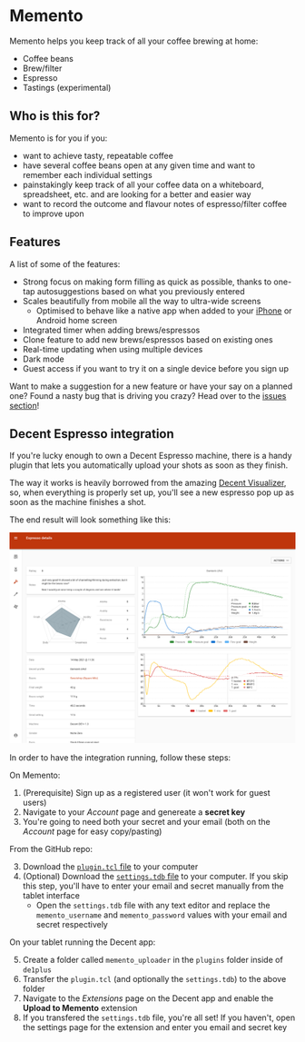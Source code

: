 # Memento

Memento helps you keep track of all your coffee brewing at home:

- Coffee beans
- Brew/filter
- Espresso
- Tastings (experimental)

## Who is this for?

Memento is for you if you:

- want to achieve tasty, repeatable coffee 
- have several coffee beans open at any given time and want to remember each individual settings
- painstakingly keep track of all your coffee data on a whiteboard, spreadsheet, etc. and are looking for a better and easier way
- want to record the outcome and flavour notes of espresso/filter coffee to improve upon

## Features

A list of some of the features:

- Strong focus on making form filling as quick as possible, thanks to one-tap autosuggestions based on what you previously entered
- Scales beautifully from mobile all the way to ultra-wide screens
  - Optimised to behave like a native app when added to your [iPhone](https://support.apple.com/en-gb/guide/iphone/iph42ab2f3a7/ios#iph4f9a47bbc) or Android home screen
- Integrated timer when adding brews/espressos
- Clone feature to add new brews/espressos based on existing ones
- Real-time updating when using multiple devices
- Dark mode
- Guest access if you want to try it on a single device before you sign up

Want to make a suggestion for a new feature or have your say on a planned one? Found a nasty bug that is driving you crazy? Head over to the [issues section](https://github.com/stassinari/memento/issues)!

## Decent Espresso integration

If you're lucky enough to own a Decent Espresso machine, there is a handy plugin that lets you automatically upload your shots as soon as they finish.

The way it works is heavily borrowed from the amazing [Decent Visualizer](https://github.com/miharekar/decent-visualizer), so, when everything is properly set up, you'll see a new espresso pop up as soon as the machine finishes a shot.

The end result will look something like this:

<img src="docs/decent-graph.png" width=512 />

In order to have the integration running, follow these steps:

On Memento:

1. (Prerequisite) Sign up as a registered user (it won't work for guest users)
2. Navigate to your _Account_ page and genereate a **secret key**
3. You're going to need both your secret and your email (both on the _Account_ page for easy copy/pasting) 

From the GitHub repo:

3. Download the [`plugin.tcl` file](external/decent/memento_uploader/plugin.tcl) to your computer
4. (Optional) Download the [`settings.tdb` file](external/decent/memento_uploader/settings.tdb) to your computer. If you skip this step, you'll have to enter your email and secret manually from the tablet interface
   - Open the `settings.tdb` file with any text editor and replace the `memento_username` and `memento_password` values with your email and secret respectively

On your tablet running the Decent app:

5. Create a folder called `memento_uploader` in the `plugins` folder inside of `de1plus`
6. Transfer the `plugin.tcl` (and optionally the `settings.tdb`) to the above folder
7. Navigate to the *Extensions* page on the Decent app and enable the **Upload to Memento** extension
8. If you transfered the `settings.tdb` file, you're all set! If you haven't, open the settings page for the extension and enter you email and secret key
